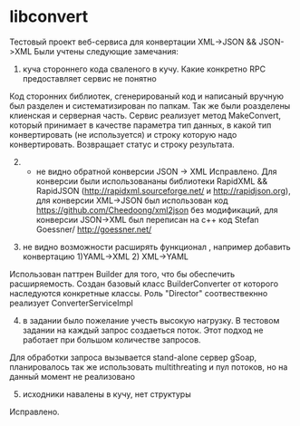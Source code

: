 # libconvert
Тестовый проект веб-сервиса для конвертации XML->JSON && JSON->XML
Были учтены следующие замечания:

1. куча стороннего кода сваленого в кучу. Какие конкретно RPC предоставляет сервис не понятно

  Код сторонних библиотек, сгенерированый код и написаный вручную был разделен и систематизирован по папкам. Так же были  роазделены клиенская и серверная часть. Сервис реализует метод MakeConvert, который принимает в качестве параметра тип данных, в какой тип конвертировать (не используется) и строку которую надо конвертировать. Возвращает статус и строку результата.

2. - не видно обратной конверсии JSON -> XML
  Исправлено. Для конверсии были использовананы библиотеки RapidXML && RapidJSON (http://rapidxml.sourceforge.net/ и http://rapidjson.org), для конверсии XML->JSON был использован код https://github.com/Cheedoong/xml2json без модификаций, для конверсии JSON->XML был переписан на с++ код  Stefan Goessner/ http://goessner.net/ 

3. не видно возможности расширять функционал , например добавить конвертацию 1)YAML->XML 2) XML->YAML

  Использован паттрен Builder для того, что бы обеспечить расширяемость. Создан базовый класс BuilderConverter от которого наследуются конкретные классы. Роль "Director" соотвествекнно реализует ConverterServiceImpl

4.  в задании было пожелание учесть высокую нагрузку. В тестовом задании на каждый запрос создаеться поток. Этот подход не работает при большом количестве запросов.

  Для обработки запроса вызывается stand-alone сервер gSoap, планировалось так же использовать multithreating и пул потоков, но на данный момент не реализовано

5. исходники навалены в кучу, нет структуры

  Исправлено.
